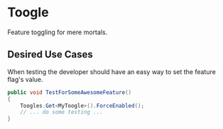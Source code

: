 # Toogle

Feature toggling for mere mortals.

## Desired Use Cases

When testing the developer should have an easy way to set the feature flag's value.

```c#
public void TestForSomeAwesomeFeature()
{
    Toogles.Get<MyToogle>().ForceEnabled();
    // ... do some testing ...
}
```
